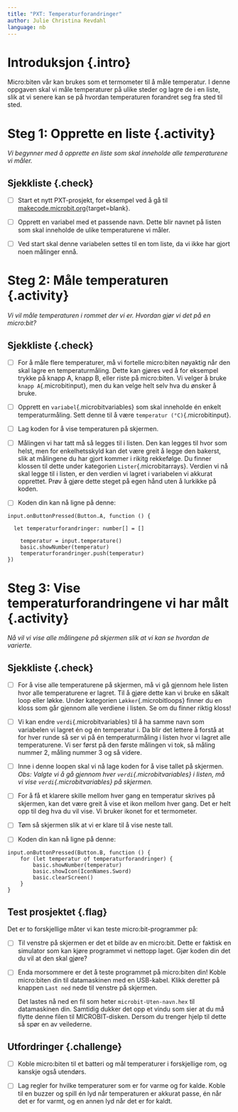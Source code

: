 ```yaml
---
title: "PXT: Temperaturforandringer"
author: Julie Christina Revdahl
language: nb
---
```



# Introduksjon {.intro}

Micro:biten vår kan brukes som et termometer til å måle temperatur. I denne
oppgaven skal vi måle temperaturer på ulike steder og lagre de i en liste, slik
at vi senere kan se på hvordan temperaturen forandret seg fra sted til sted.


# Steg 1: Opprette en liste {.activity}

*Vi begynner med å opprette en liste som skal inneholde alle temperaturene vi
måler.*

## Sjekkliste {.check}

- [ ] Start et nytt PXT-prosjekt, for eksempel ved å gå til
  [makecode.microbit.org](https://makecode.microbit.org/?lang=no){target=blank}.

- [ ] Opprett en variabel med et passende navn. Dette blir navnet på listen som
skal inneholde de ulike temperaturene vi måler.

- [ ] Ved start skal denne variabelen settes til en tom liste, da vi ikke har
gjort noen målinger ennå.


# Steg 2: Måle temperaturen {.activity}

*Vi vil måle temperaturen i rommet der vi er. Hvordan gjør vi det på en
 micro:bit?*

## Sjekkliste {.check}

- [ ] For å måle flere temperaturer, må vi fortelle micro:biten nøyaktig når
den skal lagre en temperaturmåling. Dette kan gjøres ved å for eksempel trykke
på knapp A, knapp B, eller riste på micro:biten. Vi velger å bruke `knapp A`{.microbitinput},
men du kan velge helt selv hva du ønsker å bruke.

- [ ] Opprett en `variabel`{.microbitvariables} som skal inneholde én enkelt
temperaturmåling. Sett denne til å være `temperatur (°C)`{.microbitinput}.

- [ ] Lag koden for å vise temperaturen på skjermen.

- [ ] Målingen vi har tatt må så legges til i listen. Den kan legges til hvor
som helst, men for enkelhetsskyld kan det være greit å legge den bakerst, slik
at målingene du har gjort kommer i rikitg rekkefølge. Du finner klossen til dette
under kategorien `Lister`{.microbitarrays}. Verdien vi nå skal legge til i listen,
er den verdien vi lagret i variabelen vi akkurat opprettet. Prøv å gjøre dette
steget på egen hånd uten å lurkikke på koden.

- [ ] Koden din kan nå ligne på denne:
```microbit
input.onButtonPressed(Button.A, function () {

  let temperaturforandringer: number[] = []

    temperatur = input.temperature()
    basic.showNumber(temperatur)
    temperaturforandringer.push(temperatur)
})
```


# Steg 3: Vise temperaturforandringene vi har målt {.activity}

*Nå vil vi vise alle målingene på skjermen slik at vi kan se hvordan de varierte.*

## Sjekkliste {.check}

- [ ] For å vise alle temperaturene på skjermen, må vi gå gjennom hele listen
hvor alle temperaturene er lagret. Til å gjøre dette kan vi bruke en såkalt
loop eller løkke. Under kategorien `Løkker`{.microbitloops} finner du en kloss
som går gjennom alle verdiene i listen. Se om du finner riktig kloss!

- [ ] Vi kan endre `verdi`{.microbitvariables} til å ha samme navn som variabelen
vi lagret én og én temperatur i. Da blir det lettere å forstå at for hver runde
så ser vi på én temperaturmåling i listen hvor vi lagret alle temperaturene. Vi
ser først på den første målingen vi tok, så måling nummer 2, måling nummer 3 og
så videre.

- [ ] Inne i denne loopen skal vi nå lage koden for å vise tallet på skjermen.
*Obs: Valgte vi å gå gjennom hver `verdi`{.microbitvariables} i listen, må vi vise
`verdi`{.microbitvariables} på skjermen.*

- [ ] For å få et klarere skille mellom hver gang en temperatur skrives på
skjermen, kan det være greit å vise et ikon mellom hver gang. Det er helt opp til
deg hva du vil vise. Vi bruker ikonet for et termometer.

- [ ] Tøm så skjermen slik at vi er klare til å vise neste tall.

- [ ] Koden din kan nå ligne på denne:
```microbit
input.onButtonPressed(Button.B, function () {
    for (let temperatur of temperaturforandringer) {
        basic.showNumber(temperatur)
        basic.showIcon(IconNames.Sword)
        basic.clearScreen()
    }
}
```


## Test prosjektet {.flag}

  Det er to forskjellige måter vi kan teste micro:bit-programmer på:

  - [ ] Til venstre på skjermen er det et bilde av en micro:bit. Dette er faktisk
    en simulator som kan kjøre programmet vi nettopp laget. Gjør koden din det
    du vil at den skal gjøre?

  - [ ] Enda morsommere er det å teste programmet på micro:biten din! Koble
    micro:biten din til datamaskinen med en USB-kabel. Klikk deretter på knappen
    `Last ned` nede til venstre på skjermen.

    Det lastes nå ned en fil som heter `microbit-Uten-navn.hex` til datamaskinen
    din. Samtidig dukker det opp et vindu som sier at du må flytte denne filen til
    MICROBIT-disken. Dersom du trenger hjelp til dette så spør en av veilederne.

## Utfordringer {.challenge}

- [ ] Koble micro:biten til et batteri og mål temperaturer i forskjellige rom,
og kanskje også utendørs.

- [ ] Lag regler for hvilke temperaturer som er for varme og for kalde. Koble til
en buzzer og spill én lyd når temperaturen er akkurat passe, én når det er for
varmt, og en annen lyd når det er for kaldt.
